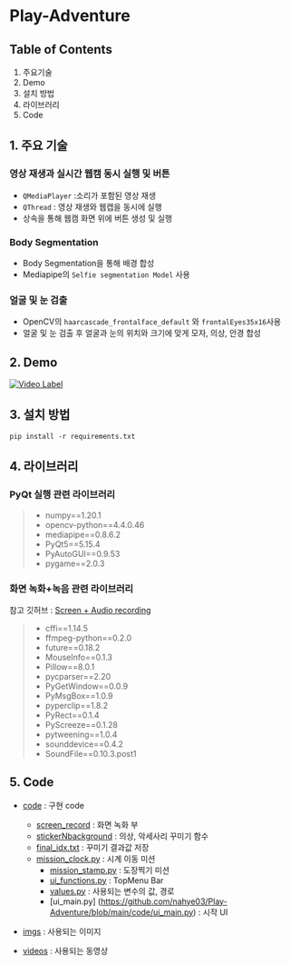 # Play-Adventure

## Table of Contents
1. 주요기술
2. Demo
3. 설치 방법
4. 라이브러리
5. Code

## 1. 주요 기술
### 영상 재생과 실시간 웹캠 동시 실행 및 버튼
- `QMediaPlayer` :소리가 포함된 영상 재생
- `QThread` : 영상 재생와 웹캡을 동시에 실행
- 상속을 통해 웹캠 화면 위에 버튼 생성 및 실행
### **Body Segmentation**
- Body Segmentation을 통해 배경 합성
- Mediapipe의 `Selfie segmentation Model` 사용
### **얼굴 및 눈 검출**
- OpenCV의 `haarcascade_frontalface_default` 와 `frontalEyes35x16`사용
- 얼굴 및 눈 검출 후 얼굴과 눈의 위치와 크기에 맞게 모자, 의상, 안경 합성

## 2. Demo
[![Video Label](http://img.youtube.com/vi/gZjyD-FFKBA/0.jpg)](https://youtu.be/gZjyD-FFKBA)

## 3. 설치 방법
```
pip install -r requirements.txt
```

## 4. 라이브러리
### PyQt 실행 관련 라이브러리
> - numpy==1.20.1
> - opencv-python==4.4.0.46
> - mediapipe==0.8.6.2
> - PyQt5==5.15.4
> - PyAutoGUI==0.9.53
> - pygame==2.0.3

### 화면 녹화+녹음 관련 라이브러리
참고 깃허브 : [Screen + Audio recording](https://github.com/Pranav433/screen_recorder)

> - cffi==1.14.5
> - ffmpeg-python==0.2.0
> - future==0.18.2
> - MouseInfo==0.1.3
> - Pillow==8.0.1
> - pycparser==2.20
> - PyGetWindow==0.0.9
> - PyMsgBox==1.0.9
> - pyperclip==1.8.2
> - PyRect==0.1.4
> - PyScreeze==0.1.28
> - pytweening==1.0.4
> - sounddevice==0.4.2
> - SoundFile==0.10.3.post1

## 5. Code
- [code](https://github.com/nahye03/Play-Adventure/tree/main/code) : 구현 code
  - [screen_record](https://github.com/nahye03/Play-Adventure/tree/main/code/screen_record) : 화면 녹화 부
  - [stickerNbackground](https://github.com/nahye03/Play-Adventure/tree/main/code/stickerNbackground) : 의상, 악세사리 꾸미기 함수
  - [final_idx.txt](https://github.com/nahye03/Play-Adventure/blob/main/code/final_idx.txt) : 꾸미기 결과값 저장
  - [mission_clock.py](https://github.com/nahye03/Play-Adventure/blob/main/code/mission_clock.py) : 시계 이동 미션
    - [mission_stamp.py](https://github.com/nahye03/Play-Adventure/blob/main/code/mission_stamp.py) : 도장찍기 미션
    - [ui_functions.py](https://github.com/nahye03/Play-Adventure/blob/main/code/ui_functions.py) : TopMenu Bar
    - [values.py](https://github.com/nahye03/Play-Adventure/blob/main/code/values.py) : 사용되는 변수의 값, 경로
    - [ui_main.py] (https://github.com/nahye03/Play-Adventure/blob/main/code/ui_main.py) : 시작 UI
  
- [imgs](https://github.com/nahye03/Play-Adventure/tree/main/imgs) : 사용되는 이미지
- [videos](https://github.com/nahye03/Play-Adventure/tree/main/videos) : 사용되는 동영상

